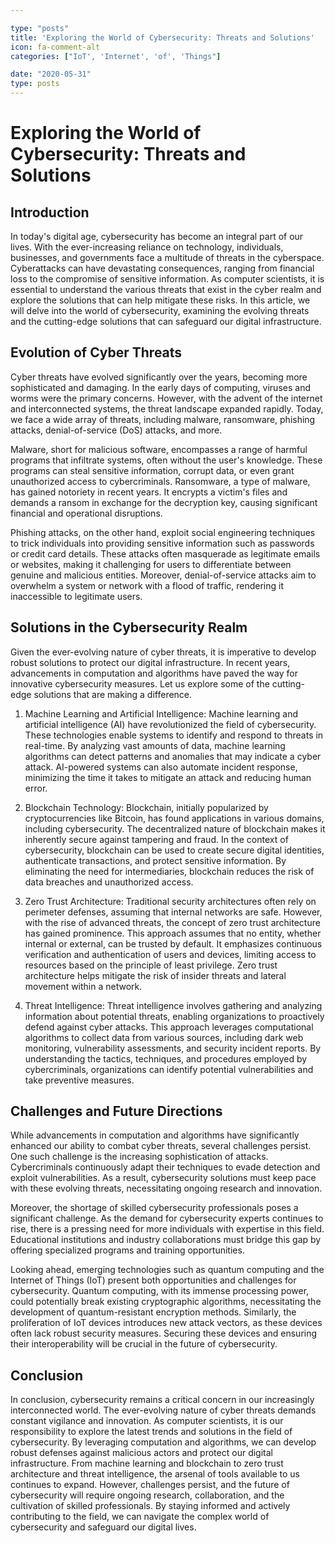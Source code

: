 ```yaml
---

type: "posts"
title: 'Exploring the World of Cybersecurity: Threats and Solutions'
icon: fa-comment-alt
categories: ["IoT', 'Internet', 'of', 'Things"]

date: "2020-05-31"
type: posts
---
```





# Exploring the World of Cybersecurity: Threats and Solutions

## Introduction

In today's digital age, cybersecurity has become an integral part of our lives. With the ever-increasing reliance on technology, individuals, businesses, and governments face a multitude of threats in the cyberspace. Cyberattacks can have devastating consequences, ranging from financial loss to the compromise of sensitive information. As computer scientists, it is essential to understand the various threats that exist in the cyber realm and explore the solutions that can help mitigate these risks. In this article, we will delve into the world of cybersecurity, examining the evolving threats and the cutting-edge solutions that can safeguard our digital infrastructure.

## Evolution of Cyber Threats

Cyber threats have evolved significantly over the years, becoming more sophisticated and damaging. In the early days of computing, viruses and worms were the primary concerns. However, with the advent of the internet and interconnected systems, the threat landscape expanded rapidly. Today, we face a wide array of threats, including malware, ransomware, phishing attacks, denial-of-service (DoS) attacks, and more.

Malware, short for malicious software, encompasses a range of harmful programs that infiltrate systems, often without the user's knowledge. These programs can steal sensitive information, corrupt data, or even grant unauthorized access to cybercriminals. Ransomware, a type of malware, has gained notoriety in recent years. It encrypts a victim's files and demands a ransom in exchange for the decryption key, causing significant financial and operational disruptions.

Phishing attacks, on the other hand, exploit social engineering techniques to trick individuals into providing sensitive information such as passwords or credit card details. These attacks often masquerade as legitimate emails or websites, making it challenging for users to differentiate between genuine and malicious entities. Moreover, denial-of-service attacks aim to overwhelm a system or network with a flood of traffic, rendering it inaccessible to legitimate users.

## Solutions in the Cybersecurity Realm

Given the ever-evolving nature of cyber threats, it is imperative to develop robust solutions to protect our digital infrastructure. In recent years, advancements in computation and algorithms have paved the way for innovative cybersecurity measures. Let us explore some of the cutting-edge solutions that are making a difference.

1. Machine Learning and Artificial Intelligence: Machine learning and artificial intelligence (AI) have revolutionized the field of cybersecurity. These technologies enable systems to identify and respond to threats in real-time. By analyzing vast amounts of data, machine learning algorithms can detect patterns and anomalies that may indicate a cyber attack. AI-powered systems can also automate incident response, minimizing the time it takes to mitigate an attack and reducing human error.

2. Blockchain Technology: Blockchain, initially popularized by cryptocurrencies like Bitcoin, has found applications in various domains, including cybersecurity. The decentralized nature of blockchain makes it inherently secure against tampering and fraud. In the context of cybersecurity, blockchain can be used to create secure digital identities, authenticate transactions, and protect sensitive information. By eliminating the need for intermediaries, blockchain reduces the risk of data breaches and unauthorized access.

3. Zero Trust Architecture: Traditional security architectures often rely on perimeter defenses, assuming that internal networks are safe. However, with the rise of advanced threats, the concept of zero trust architecture has gained prominence. This approach assumes that no entity, whether internal or external, can be trusted by default. It emphasizes continuous verification and authentication of users and devices, limiting access to resources based on the principle of least privilege. Zero trust architecture helps mitigate the risk of insider threats and lateral movement within a network.

4. Threat Intelligence: Threat intelligence involves gathering and analyzing information about potential threats, enabling organizations to proactively defend against cyber attacks. This approach leverages computational algorithms to collect data from various sources, including dark web monitoring, vulnerability assessments, and security incident reports. By understanding the tactics, techniques, and procedures employed by cybercriminals, organizations can identify potential vulnerabilities and take preventive measures.

## Challenges and Future Directions

While advancements in computation and algorithms have significantly enhanced our ability to combat cyber threats, several challenges persist. One such challenge is the increasing sophistication of attacks. Cybercriminals continuously adapt their techniques to evade detection and exploit vulnerabilities. As a result, cybersecurity solutions must keep pace with these evolving threats, necessitating ongoing research and innovation.

Moreover, the shortage of skilled cybersecurity professionals poses a significant challenge. As the demand for cybersecurity experts continues to rise, there is a pressing need for more individuals with expertise in this field. Educational institutions and industry collaborations must bridge this gap by offering specialized programs and training opportunities.

Looking ahead, emerging technologies such as quantum computing and the Internet of Things (IoT) present both opportunities and challenges for cybersecurity. Quantum computing, with its immense processing power, could potentially break existing cryptographic algorithms, necessitating the development of quantum-resistant encryption methods. Similarly, the proliferation of IoT devices introduces new attack vectors, as these devices often lack robust security measures. Securing these devices and ensuring their interoperability will be crucial in the future of cybersecurity.

## Conclusion

In conclusion, cybersecurity remains a critical concern in our increasingly interconnected world. The ever-evolving nature of cyber threats demands constant vigilance and innovation. As computer scientists, it is our responsibility to explore the latest trends and solutions in the field of cybersecurity. By leveraging computation and algorithms, we can develop robust defenses against malicious actors and protect our digital infrastructure. From machine learning and blockchain to zero trust architecture and threat intelligence, the arsenal of tools available to us continues to expand. However, challenges persist, and the future of cybersecurity will require ongoing research, collaboration, and the cultivation of skilled professionals. By staying informed and actively contributing to the field, we can navigate the complex world of cybersecurity and safeguard our digital lives.